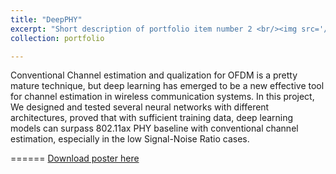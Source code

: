```yaml
---
title: "DeepPHY"
excerpt: "Short description of portfolio item number 2 <br/><img src='/images/500x300.png'>"
collection: portfolio

---
```


<!---
This is an item in your portfolio. It can be have images or nice text. If you name the file .md, it will be parsed as markdown. If you name the file .html, it will be parsed as HTML. 
--->

Conventional Channel estimation and qualization for OFDM is a pretty mature technique, but deep learning has emerged to be a new effective tool for channel estimation in wireless communication systems. In this project, We designed and tested several neural networks with different architectures, proved that with sufficient training data, deep learning models can surpass 802.11ax PHY baseline with conventional channel estimation, especially in the low Signal-Noise Ratio cases.

======
[Download poster here](http://changshiraine.github.io/files/cisco_DeepPHY.pdf)
